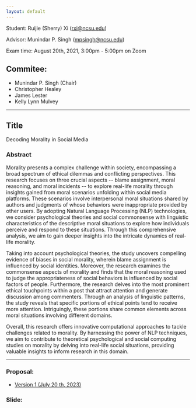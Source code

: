 ```yaml
---
layout: default
---
```


Student: Ruijie (Sherry) Xi (rxi@ncsu.edu)

Advisor: Munindar P. Singh (mpsingh@ncsu.edu)

Exam time: August 20th, 2021, 3:00pm - 5:00pm on Zoom

## Commitee:
- Munindar P. Singh (Chair)
- Christopher Healey
- James Lester
- Kelly Lynn Mulvey


<hr />

## Title

Decoding Morality in Social Media


### Abstract

Morality presents a complex challenge within society, encompassing a broad spectrum of ethical dilemmas and conflicting perspectives. This research focuses on three crucial aspects -- blame assignment, moral reasoning, and moral incidents -- to explore real-life morality through insights gained from moral scenarios unfolding within social media platforms. These scenarios involve interpersonal moral situations shared by authors and judgments of whose behaviors were inappropriate provided by other users. By adopting Natural Language Processing (NLP) technologies, we consider psychological theories and social commonsense with linguistic characteristics of the descriptive moral situations to explore how individuals perceive and respond to these situations. Through this comprehensive analysis, we aim to gain deeper insights into the intricate dynamics of real-life morality.

Taking into account psychological theories, the study uncovers compelling evidence of biases in social morality, wherein blame assignment is influenced by social identities. Moreover, the research examines the commonsense aspects of morality and finds that the moral reasoning used to judge the appropriateness of social behaviors is influenced by social factors of people. Furthermore, the research delves into the most prominent ethical touchpoints within a post that attract attention and generate discussion among commenters. Through an analysis of linguistic patterns, the study reveals that specific portions of ethical points tend to receive more attention. Intriguingly, these portions share common elements across moral situations involving different domains.

Overall, this research offers innovative computational approaches to tackle challenges related to morality. By harnessing the power of NLP techniques, we aim to contribute to theoretical psychological and social computing studies on morality by delving into real-life social situations, providing valuable insights to inform research in this domain.
<hr />

### Proposal:
- [Version 1 (July 20 th, 2023)](./oral_proposal/first_version.pdf)

### Slide:
<!-- - [Slides (July 20 th, 2023)](./oral_proposal/slides.pdf) -->
